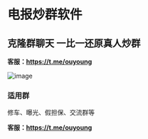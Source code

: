 # 电报炒群软件 #


## 克隆群聊天 一比一还原真人炒群 ##    
**客服：https://t.me/ouyoung**


![image](https://github.com/user-attachments/assets/39c7d80d-9ebf-4fc9-868d-dbf7b24f6b10)
### 适用群 ###
修车、曝光、假担保、交流群等

**客服：https://t.me/ouyoung**
